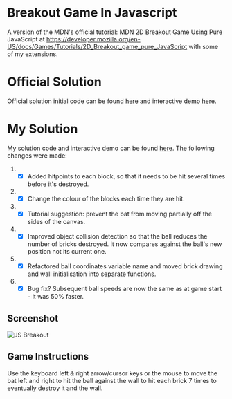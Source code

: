 # Breakout Game In Javascript

A version of the MDN's official tutorial: MDN 2D Breakout Game Using Pure JavaScript at https://developer.mozilla.org/en-US/docs/Games/Tutorials/2D_Breakout_game_pure_JavaScript with some of my extensions.

# Official Solution
Official solution initial code can be found [here](https://github.com/end3r/Gamedev-Canvas-workshop/blob/gh-pages/lesson10.html) and
interactive demo [here](http://breakout.enclavegames.com/lesson10.html).

# My Solution
My solution code and interactive demo can be found [here](https://codepen.io/DaveWork26/pen/xxVgMqW?editors=1000). The following changes were made:

1. - [x] Added hitpoints to each block, so that it needs to be hit several times before it's destroyed.
1. - [x] Change the colour of the blocks each time they are hit.
1. - [x] Tutorial suggestion: prevent the bat from moving partially off the sides of the canvas.
1. - [x] Improved object collision detection so that the ball reduces the number of bricks destroyed. It now compares against the ball's new position not its current one.
1. - [x] Refactored ball coordinates variable name and moved brick drawing and wall initialisation into separate functions.
1. - [x] Bug fix? Subsequent ball speeds are now the same as at game start - it was 50% faster.

## Screenshot
![JS Breakout](./../Screenshots/jsBreakout.JPG?raw=true "JS Breakout")

## Game Instructions
Use the keyboard left & right arrow/cursor keys or the mouse to move the bat left and right to hit the ball against the wall to hit each brick 7 times to eventually destroy it and the wall.
